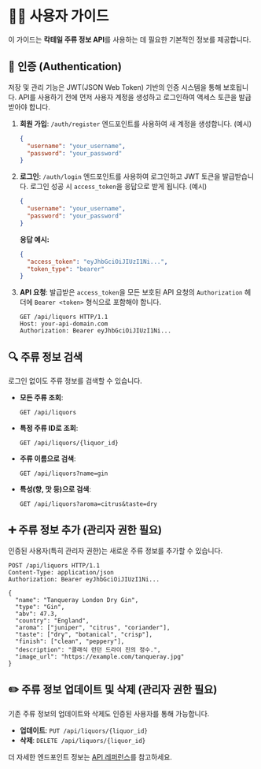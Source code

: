 # 🧑‍💻 사용자 가이드

이 가이드는 **칵테일 주류 정보 API**를 사용하는 데 필요한 기본적인 정보를 제공합니다.

## 🔑 인증 (Authentication)

저장 및 관리 기능은 JWT(JSON Web Token) 기반의 인증 시스템을 통해
보호됩니다. API를 사용하기 전에 먼저 사용자 계정을 생성하고 로그인하여
액세스 토큰을 발급받아야 합니다.

1.  **회원 가입**: `/auth/register` 엔드포인트를 사용하여 새 계정을 생성합니다.
    (예시)
    ```json
    {
      "username": "your_username",
      "password": "your_password"
    }
    ```
2.  **로그인**: `/auth/login` 엔드포인트를 사용하여 로그인하고 JWT 토큰을 발급받습니다.
    로그인 성공 시 `access_token`을 응답으로 받게 됩니다.
    (예시)
    ```json
    {
      "username": "your_username",
      "password": "your_password"
    }
    ```
    **응답 예시:**
    ```json
    {
      "access_token": "eyJhbGciOiJIUzI1Ni...",
      "token_type": "bearer"
    }
    ```
3.  **API 요청**: 발급받은 `access_token`을 모든 보호된 API 요청의
    `Authorization` 헤더에 `Bearer <token>` 형식으로 포함해야 합니다.

    ```http
    GET /api/liquors HTTP/1.1
    Host: your-api-domain.com
    Authorization: Bearer eyJhbGciOiJIUzI1Ni...
    ```

## 🔍 주류 정보 검색

로그인 없이도 주류 정보를 검색할 수 있습니다.

*   **모든 주류 조회**:
    ```http
    GET /api/liquors
    ```
*   **특정 주류 ID로 조회**:
    ```http
    GET /api/liquors/{liquor_id}
    ```
*   **주류 이름으로 검색**:
    ```http
    GET /api/liquors?name=gin
    ```
*   **특성(향, 맛 등)으로 검색**:
    ```http
    GET /api/liquors?aroma=citrus&taste=dry
    ```

## ➕ 주류 정보 추가 (관리자 권한 필요)

인증된 사용자(특히 관리자 권한)는 새로운 주류 정보를 추가할 수 있습니다.

```http
POST /api/liquors HTTP/1.1
Content-Type: application/json
Authorization: Bearer eyJhbGciOiJIUzI1Ni...

{
  "name": "Tanqueray London Dry Gin",
  "type": "Gin",
  "abv": 47.3,
  "country": "England",
  "aroma": ["juniper", "citrus", "coriander"],
  "taste": ["dry", "botanical", "crisp"],
  "finish": ["clean", "peppery"],
  "description": "클래식 런던 드라이 진의 정수.",
  "image_url": "https://example.com/tanqueray.jpg"
}
```

## ✏️ 주류 정보 업데이트 및 삭제 (관리자 권한 필요)

기존 주류 정보의 업데이트와 삭제도 인증된 사용자를 통해 가능합니다.

*   **업데이트**: `PUT /api/liquors/{liquor_id}`
*   **삭제**: `DELETE /api/liquors/{liquor_id}`

더 자세한 엔드포인트 정보는 [API 레퍼런스](api-reference.md)를 참고하세요.